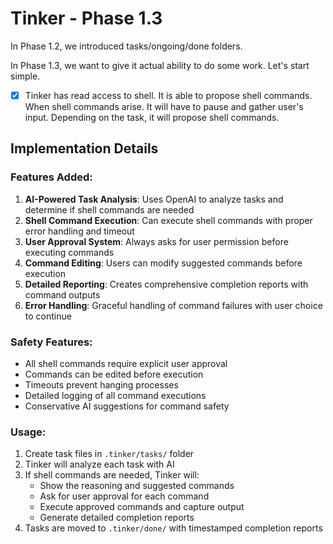 # Tinker - Phase 1.3

In Phase 1.2, we introduced tasks/ongoing/done folders.

In Phase 1.3, we want to give it actual ability to do some work. Let's start simple.

- [x] Tinker has read access to shell. It is able to propose shell commands. When shell commands arise. It will have to pause and gather user's input. Depending on the task, it will propose shell commands.

## Implementation Details

### Features Added:
1. **AI-Powered Task Analysis**: Uses OpenAI to analyze tasks and determine if shell commands are needed
2. **Shell Command Execution**: Can execute shell commands with proper error handling and timeout
3. **User Approval System**: Always asks for user permission before executing commands
4. **Command Editing**: Users can modify suggested commands before execution
5. **Detailed Reporting**: Creates comprehensive completion reports with command outputs
6. **Error Handling**: Graceful handling of command failures with user choice to continue

### Safety Features:
- All shell commands require explicit user approval
- Commands can be edited before execution
- Timeouts prevent hanging processes
- Detailed logging of all command executions
- Conservative AI suggestions for command safety

### Usage:
1. Create task files in `.tinker/tasks/` folder
2. Tinker will analyze each task with AI
3. If shell commands are needed, Tinker will:
   - Show the reasoning and suggested commands
   - Ask for user approval for each command
   - Execute approved commands and capture output
   - Generate detailed completion reports
4. Tasks are moved to `.tinker/done/` with timestamped completion reports
